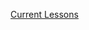 [Current Lessons](https://drive.google.com/drive/folders/1NlieKNYimia1LTE_gUPe9EWCfHdPTjJJ?usp=sharing)
